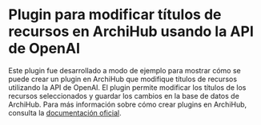 # Plugin para modificar títulos de recursos en ArchiHub usando la API de OpenAI

Este plugin fue desarrollado a modo de ejemplo para mostrar cómo se puede crear un plugin en ArchiHub que modifique títulos de recursos utilizando la API de OpenAI. El plugin permite modificar los títulos de los recursos seleccionados y guardar los cambios en la base de datos de ArchiHub. Para más información sobre cómo crear plugins en ArchiHub, consulta la [documentación oficial](https://archihub-app.github.io/archihub.github.io/es/crear_plugin/).